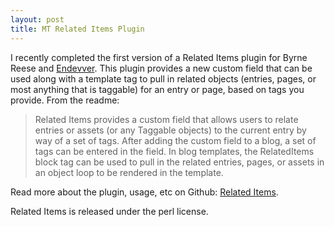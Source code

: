 ```yaml
---
layout: post
title: MT Related Items Plugin
---
```


I recently completed the first version of a Related Items plugin for Byrne Reese and [Endevver](http://endevver.com). This plugin provides a new custom field that can be used along with a template tag to pull in related objects (entries, pages, or most anything that is taggable) for an entry or page, based on tags you provide. From the readme:

>Related Items provides a custom field that allows users to relate entries or assets (or any Taggable objects) to the current entry by way of a set of tags. After adding the custom field to a blog, a set of tags can be entered in the field. In blog templates, the RelatedItems block tag can be used to pull in the related entries, pages, or assets in an object loop to be rendered in the template.

Read more about the plugin, usage, etc on Github: [Related Items](https://github.com/sivy/mt-plugin-related-items).

Related Items is released under the perl license. 